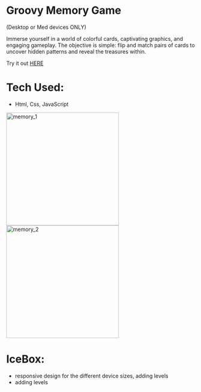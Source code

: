 # Groovy Memory Game

(Desktop or Med devices ONLY)

Immerse yourself in a world of colorful cards, captivating graphics, and engaging gameplay. The objective is simple: flip and match pairs of cards to uncover hidden patterns and reveal the treasures within.

Try it out <a href="https://groovygame.netlify.app/">HERE</a>
  
# Tech Used:

- Html, Css, JavaScript

<img width="300" alt="memory_1" src="https://github.com/AnastasiiaAsti/concentration-game/assets/97631462/780bcb68-3736-40ee-9f1c-dabf561321d6">
<img width="300" alt="memory_2" src="https://github.com/AnastasiiaAsti/concentration-game/assets/97631462/e27be5e9-626a-4d1d-81db-7bb7dc792760">



# IceBox: 
 
 - responsive design for the different device sizes, adding levels
 - adding levels
  
